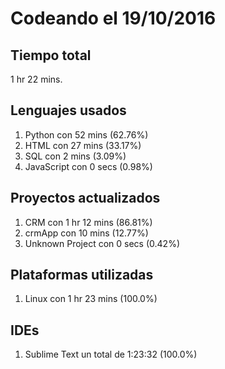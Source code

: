 # Codeando el 19/10/2016

## Tiempo total
1 hr 22 mins.

## Lenguajes usados
1. Python con 52 mins (62.76%)
1. HTML con 27 mins (33.17%)
1. SQL con 2 mins (3.09%)
1. JavaScript con 0 secs (0.98%)

## Proyectos actualizados
1. CRM con 1 hr 12 mins (86.81%)
1. crmApp con 10 mins (12.77%)
1. Unknown Project con 0 secs (0.42%)

## Plataformas utilizadas
1. Linux con 1 hr 23 mins (100.0%)

## IDEs
1. Sublime Text un total de 1:23:32 (100.0%)
